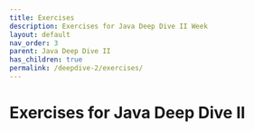 ```yaml
---
title: Exercises
description: Exercises for Java Deep Dive II Week
layout: default
nav_order: 3
parent: Java Deep Dive II
has_children: true
permalink: /deepdive-2/exercises/
---
```


# Exercises for Java Deep Dive II

